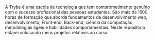A Trybe é uma escola de tecnologia que tem comprometimento genuíno com o sucesso profissional das pessoas estudantes.
São mais de 1500 horas de formação que aborda fundamentos de desenvolvimento web, desenvolvimento, Front-end, Back-end, ciência da computação, metodologias ágeis e habilidades comportamentais.
Neste repositório estarei colocando meus projetos relativos ao curso.
